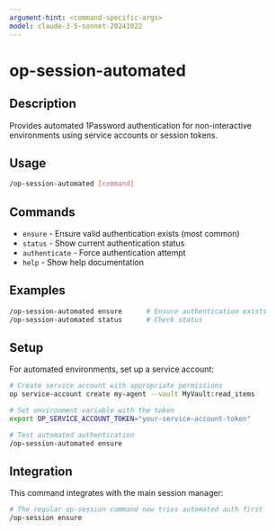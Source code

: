 ```yaml
---
argument-hint: <command-specific-args>
model: claude-3-5-sonnet-20241022
---
```


# op-session-automated

## Description
Provides automated 1Password authentication for non-interactive environments using service accounts or session tokens.

## Usage
```bash
/op-session-automated [command]
```

## Commands
- `ensure` - Ensure valid authentication exists (most common)
- `status` - Show current authentication status
- `authenticate` - Force authentication attempt
- `help` - Show help documentation

## Examples
```bash
/op-session-automated ensure      # Ensure authentication exists
/op-session-automated status      # Check status
```

## Setup
For automated environments, set up a service account:
```bash
# Create service account with appropriate permissions
op service-account create my-agent --vault MyVault:read_items

# Set environment variable with the token
export OP_SERVICE_ACCOUNT_TOKEN="your-service-account-token"

# Test automated authentication
/op-session-automated ensure
```

## Integration
This command integrates with the main session manager:
```bash
# The regular op-session command now tries automated auth first
/op-session ensure
```